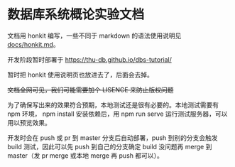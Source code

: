 # 数据库系统概论实验文档

文档用 honkit 编写，一些不同于 markdown 的语法使用说明见 [docs/honkit.md](docs/honkit.md)。

开发阶段暂时部署于 https://thu-db.github.io/dbs-tutorial/

暂时把 honkit 使用说明页也放进去了，后面会去掉。

~~文档全网可见，我们可能需要加个 LISENCE 来防止版权问题~~

为了确保写出来的效果符合预期，本地测试还是很有必要的。本地测试需要有 npm 环境， npm install 安装依赖后，用 npm run serve 运行测试服务器，可以用以预览效果。

开发时会在 push 或 pr 到 master 分支后自动部署，push 到别的分支会触发 build 测试，因此可以先 push 到自己的分支确定 build 没问题再 merge 到 master（发 pr merge 或本地 merge 再 push 都可以）。

